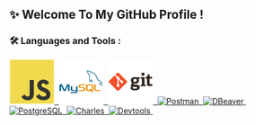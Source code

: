## ✨ Welcome To My GitHub Profile !</h2>


### :hammer_and_wrench: Languages and Tools :

<div>
<a  href="https://github.com/Gordmick/HOMEWORKS_Course_V_Ksendzov/tree/main/JavaScript">
  <img src="https://github.com/devicons/devicon/blob/master/icons/javascript/javascript-original.svg" title="JavaScript" alt="JavaScript" width="80" height="80"/>&nbsp;
  </a>
<a  href="https://github.com/Gordmick/HOMEWORKS_Course_V_Ksendzov/tree/main/SQL">
  <img src="https://github.com/devicons/devicon/blob/master/icons/mysql/mysql-original-wordmark.svg" title="MySQL"  alt="MySQL" width="80" height="80"/>&nbsp;
<a  href="https://github.com/Gordmick/HOMEWORKS_Course_V_Ksendzov/tree/main/GITBASH">
  <img src="https://github.com/devicons/devicon/blob/master/icons/git/git-original-wordmark.svg" title="Git" **alt="Git" width="80" height="80"/>&nbsp;
  </a>
<a href="https://github.com/Gordmick/HOMEWORKS_Course_V_Ksendzov/tree/main/Postman">
<img src="https://user-images.githubusercontent.com/2676579/34940598-17cc20f0-f9be-11e7-8c6d-f0190d502d64.png" title="Postman"  alt="Postman" width="80" height="80"/>&nbsp;
  </a>
<a  href="https://github.com/Gordmick/HOMEWORKS_Course_V_Ksendzov/tree/main/SQL">
<img src="https://user-images.githubusercontent.com/89486551/143319757-0bbd31ce-7860-447a-9571-504653849d0b.png" title="DBeaver" alt="DBeaver" width="80" height="80"/>&nbsp;
  </a>
<a  href="https://github.com/Gordmick/HOMEWORKS_Course_V_Ksendzov/tree/main/SQL">
<img src="https://user-images.githubusercontent.com/89486551/143319773-17f2e07b-8dc2-4f02-9b60-e9f0b421ce06.png"  title="PostgreSQL"alt="PostgreSQL" width="80" height="80"/>&nbsp;
  </a>
 <a  href="https://github.com/Gordmick/HOMEWORKS_Course_V_Ksendzov/tree/main/Charles">
<img src="https://user-images.githubusercontent.com/89486551/143319787-e5eb9aa4-5b57-454f-b903-64282274af76.png" title="Charles" alt="Charles" width="80" height="80"/>&nbsp;
</a>
  <a  href="https://github.com/Gordmick/HOMEWORKS_Course_V_Ksendzov/tree/main/Devtools">
<img src="https://miro.medium.com/fit/c/294/294/1*MjtZabdd0xkWLT-i9HxmAw.png" title="Devtools" alt="Devtools" width="80" height="80"/>&nbsp;
</a>
</div>
 
 
  
  
 
